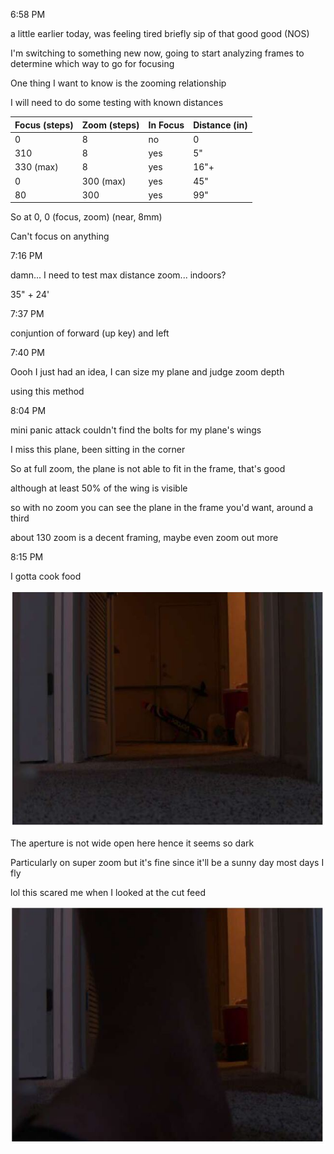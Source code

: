 6:58 PM

a little earlier today, was feeling tired briefly sip of that good good (NOS)

I'm switching to something new now, going to start analyzing frames to determine which way to go for focusing

One thing I want to know is the zooming relationship

I will need to do some testing with known distances

| Focus (steps) | Zoom (steps) | In Focus | Distance (in) |
| ------------- | ------------ | -------- | ------------- |
| 0             | 8            | no       | 0             |
| 310           | 8            | yes      | 5"|
| 330 (max)     | 8            | yes      | 16"+          |
| 0             | 300 (max)    | yes      | 45"           |
| 80            | 300          | yes      | 99"           |


So at 0, 0 (focus, zoom) (near, 8mm)

Can't focus on anything

7:16 PM

damn... I need to test max distance zoom... indoors?

35" + 24'

7:37 PM

conjuntion of forward (up key) and left

7:40 PM

Oooh I just had an idea, I can size my plane and judge zoom depth

using this method

8:04 PM

mini panic attack couldn't find the bolts for my plane's wings

I miss this plane, been sitting in the corner

So at full zoom, the plane is not able to fit in the frame, that's good

although at least 50% of the wing is visible

so with no zoom you can see the plane in the frame you'd want, around a third

about 130 zoom is a decent framing, maybe even zoom out more

8:15 PM

I gotta cook food

<img src="../images/70-zoom-steps-about-27-ft-away-60-in-wingspan.JPG"/>

The aperture is not wide open here hence it seems so dark

Particularly on super zoom but it's fine since it'll be a sunny day most days I fly

lol this scared me when I looked at the cut feed

<img src="../images/foot.JPG"/>

